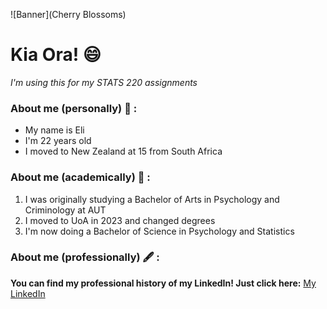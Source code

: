 ![Banner](Cherry Blossoms)

# Kia Ora! 😄

*I'm using this for my STATS 220 assignments*

### About me (personally) 👧 :
* My name is Eli
* I'm 22 years old
* I moved to New Zealand at 15 from South Africa

### About me (academically) 🧮 :
1. I was originally studying a Bachelor of Arts in Psychology and Criminology at AUT
2. I moved to UoA in 2023 and changed degrees
3. I'm now doing a Bachelor of Science in Psychology and Statistics

### About me (professionally) 🖋️ :
**You can find my professional history of my LinkedIn! Just click here:**
[My LinkedIn](www.linkedin.com/in/eli-smit-148743234)

